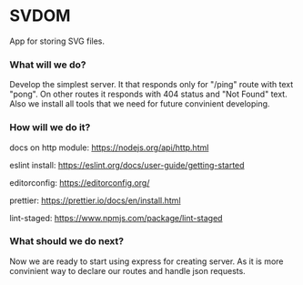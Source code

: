# SVDOM

App for storing SVG files.

### What will we do?

Develop the simplest server. It that responds only for "/ping" route with text "pong". On other routes it responds with 404 status and "Not Found" text. Also we install all tools that we need for future convinient developing.

### How will we do it?

docs on http module:
https://nodejs.org/api/http.html

eslint install:
https://eslint.org/docs/user-guide/getting-started

editorconfig:
https://editorconfig.org/

prettier:
https://prettier.io/docs/en/install.html

lint-staged:
https://www.npmjs.com/package/lint-staged

### What should we do next?

Now we are ready to start using express for creating server. As it is more convinient way to declare our routes and handle json requests.
